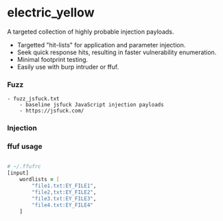 # electric_yellow

A targeted collection of highly probable injection payloads.

- Targetted "hit-lists" for application and parameter injection.
- Seek quick response hits, resulting in faster vulnerability enumeration.
- Minimal footprint testing.
- Easily use with burp intruder or ffuf.

### Fuzz

    - fuzz_jsfuck.txt
        - baseline jsfuck JavaScript injection payloads
        - https://jsfuck.com/

### Injection

### ffuf usage

```zsh

# ~/.ffufrc
[input]
    wordlists = [
        "file1.txt:EY_FILE1",
        "file2,txt:EY_FILE2",
        "file3.txt:EY_FILE3",
        "file4.txt:EY_FILE4"
    ]

```
